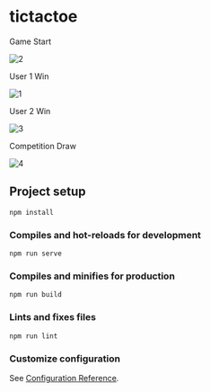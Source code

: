 # tictactoe
Game Start

![2](https://user-images.githubusercontent.com/48796920/229818842-4a261dca-4735-4e6b-8cc1-dbd23a5ce318.PNG)

User 1 Win

![1](https://user-images.githubusercontent.com/48796920/229820479-930c46fa-7a15-4b5f-8987-c03f6bbcfa0d.PNG)

User 2 Win

![3](https://user-images.githubusercontent.com/48796920/229820511-3fba5672-13c6-4a83-b155-68b5a3033870.PNG)

Competition Draw

![4](https://user-images.githubusercontent.com/48796920/229820524-6901883a-a469-4d4b-84b9-4d57d575ddbc.PNG)



## Project setup
```
npm install
```

### Compiles and hot-reloads for development
```
npm run serve
```

### Compiles and minifies for production
```
npm run build
```

### Lints and fixes files
```
npm run lint
```

### Customize configuration
See [Configuration Reference](https://cli.vuejs.org/config/).
